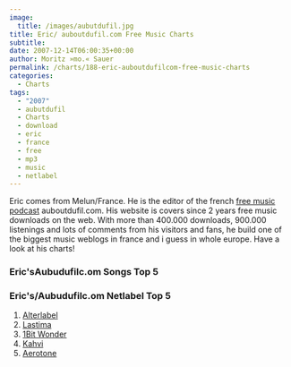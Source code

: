 ```yaml
---
image:
  title: /images/aubutdufil.jpg
title: Eric/ auboutdufil.com Free Music Charts
subtitle: 
date: 2007-12-14T06:00:35+00:00
author: Moritz »mo.« Sauer
permalink: /charts/188-eric-auboutdufilcom-free-music-charts
categories:
  - Charts
tags:
  - "2007"
  - aubutdufil
  - Charts
  - download
  - eric
  - france
  - free
  - mp3
  - music
  - netlabel
---
```

Eric comes from Melun/France. He is the editor of the french [free music podcast](http://www.auboutdufil.com "free music podcast") auboutdufil.com. His website is covers since 2 years free music downloads on the web. With more than 400.000 downloads, 900.000 listenings and lots of comments from his visitors and fans, he build one of the biggest music weblogs in france and i guess in whole europe. Have a look at his charts!<!--more-->

<!--adsense-->

### Eric'sAubudufilc.om Songs Top 5

### Eric's/Aubudufilc.om Netlabel Top 5

  1. [Alterlabel](http://www.alterlabel.com "http://www.alterlabel.com/")
  2. [Lastima](http://www.lastima.net "http://www.lastima.net")
  3. [1Bit Wonder](http://www.1bit-wonder.com "http://1bit-wonder.com")
  4. [Kahvi](http://www.kahvi.org "http://www.kahvi.org/")
  5. [Aerotone](http://www.aerotone.de "http://aerotone.de")